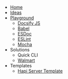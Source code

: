 * [Home](/)
* [Ideas](play/test.npm/)
* [Playground](play/)
  * [Docsify JS](play/test.docsify/docs/)
  * [Babel](play/test.babel/)
  * [ESDoc](play/test.esdoc/)
  * [ESLint](play/test.eslint/)
  * [Mocha](play/test.mocha/)
* Solutions
  * Quick CLI
  * [Walmart](sol/walmart.md)
* Templates
  * [Hapi Server Template](https://devlinjunker.github.io/template.node.hapi/)
